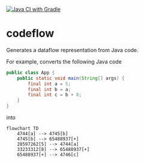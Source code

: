 [![Java CI with Gradle](https://github.com/gstiebler/codeflow/actions/workflows/gradle.yml/badge.svg)](https://github.com/gstiebler/codeflow/actions/workflows/gradle.yml)

# codeflow
Generates a dataflow representation from Java code.

For example, converts the following Java code
```java
public class App {
    public static void main(String[] args) {
        final int a = 5;
        final int b = a;
        final int c = b + 8;
    }
}
```

into
```mermaid
flowchart TD
    4744[a] --> 4745[b]
    4745[b] --> 65488937[+]
    28597262[5] --> 4744[a]
    33233312[8] --> 65488937[+]
    65488937[+] --> 4746[c]
```
